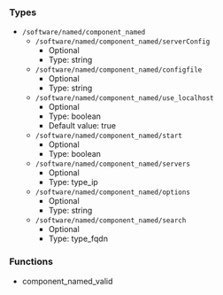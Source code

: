 
### Types

 - `/software/named/component_named`
    - `/software/named/component_named/serverConfig`
        - Optional
        - Type: string
    - `/software/named/component_named/configfile`
        - Optional
        - Type: string
    - `/software/named/component_named/use_localhost`
        - Optional
        - Type: boolean
        - Default value: true
    - `/software/named/component_named/start`
        - Optional
        - Type: boolean
    - `/software/named/component_named/servers`
        - Optional
        - Type: type_ip
    - `/software/named/component_named/options`
        - Optional
        - Type: string
    - `/software/named/component_named/search`
        - Optional
        - Type: type_fqdn

### Functions

 - component_named_valid
